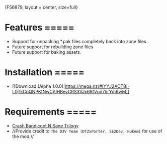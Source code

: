 {F56879, layout = center, size=full}

# Features =====
- Support for unpacking *.pak files completely back into zone files
- Future support for rebuilding zone files
- Future support for baking assets.

# Installation =====
- [[Download (Alpha 1.0.0)|https://mega.nz/#!YYJ2ACTB!-L0j1kCpQNPKtNwCAlHBevCRS3VJx68fVun75rYmRwM]] 

# Requirements =====
- [Crash Bandicoot N.Sane Trilogy](http://store.steampowered.com/app/311210)
- //Provide credit to `The D3V Team (DTZxPorter, SE2Dev, Nukem)` for use of the mod.//